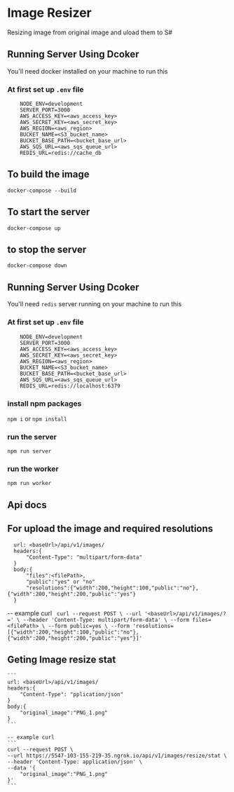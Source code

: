 # Image Resizer
Resizing  image from original image and uload them to S#
## Running Server Using  Dcoker
You'll need docker installed on your machine to run this

### At first set up  `.env`  file

```
    NODE_ENV=development
    SERVER_PORT=3000
    AWS_ACCESS_KEY=<aws_access_key>
    AWS_SECRET_KEY=<aws_secret_key>
    AWS_REGION=<aws_region>
    BUCKET_NAME=<S3_bucket_name>
    BUCKET_BASE_PATH=<bucket_base_url>
    AWS_SQS_URL=<aws_sqs_queue_url>
    REDIS_URL=redis://cache_db

```

## To build the image

 `docker-compose --build`

## To start the server

`docker-compose up`

## to stop the server
`docker-compose down`

## Running Server Using  Dcoker
You'll need `redis` server running on your machine to run this
### At first set up  `.env`  file

```
    NODE_ENV=development
    SERVER_PORT=3000
    AWS_ACCESS_KEY=<aws_access_key>
    AWS_SECRET_KEY=<aws_secret_key>
    AWS_REGION=<aws_region>
    BUCKET_NAME=<S3_bucket_name>
    BUCKET_BASE_PATH=<bucket_base_url>
    AWS_SQS_URL=<aws_sqs_queue_url>
    REDIS_URL=redis://localhost:6379

```
 ### install npm packages
   `npm i` or `npm install`

### run the server 
   `npm run server`

### run the worker
   `npm run worker`


## Api docs

## For upload the image and required resolutions

  ```
    url: <baseUrl>/api/v1/images/
    headers:{
        "Content-Type": "multipart/form-data"
    }
    body:{
        "files":<filePath>,
        "public":"yes" or "no"
        "resolutions":{"width":200,"height":100,"public":"no"},{"width":200,"height":200,"public":"yes"}
    }
  ```
  -- example curl
    ``` 
    curl --request POST \
    --url '<baseUrl>/api/v1/images/?=' \
    --header 'Content-Type: multipart/form-data' \
    --form files=<filePath> \
    --form public=yes \
    --form 'resolutions=[{"width":200,"height":100,"public":"no"},{"width":200,"height":200,"public":"yes"}]'
    ```

##  Geting Image resize stat
    ```
    url: <baseUrl>/api/v1/images/
    headers:{
        "Content-Type": "pplication/json"
    }
    body:{
        "original_image":"PNG_1.png"
    }
    ```

    -- example curl
    ```
    curl --request POST \
    --url https://5547-103-155-219-35.ngrok.io/api/v1/images/resize/stat \
    --header 'Content-Type: application/json' \
    --data '{
        "original_image":"PNG_1.png"
    }'
    ```
  

